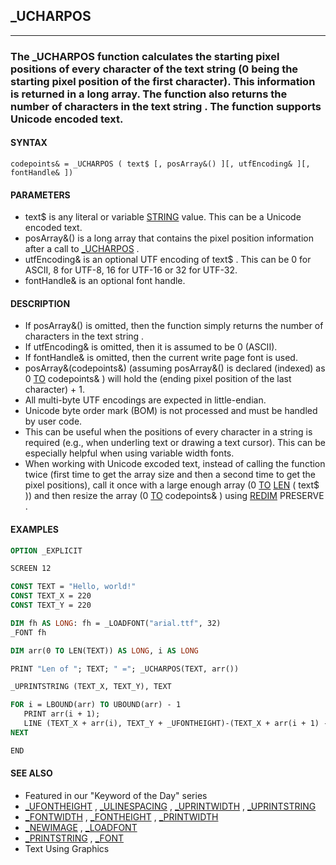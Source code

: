 ## _UCHARPOS
---

### The _UCHARPOS function calculates the starting pixel positions of every character of the text string (0 being the starting pixel position of the first character). This information is returned in a long array. The function also returns the number of characters in the text string . The function supports Unicode encoded text.

#### SYNTAX

`codepoints& = _UCHARPOS ( text$ [, posArray&() ][, utfEncoding& ][, fontHandle& ])`

#### PARAMETERS
* text$ is any literal or variable [STRING](./STRING.md) value. This can be a Unicode encoded text.
* posArray&() is a long array that contains the pixel position information after a call to [_UCHARPOS](./_UCHARPOS.md) .
* utfEncoding& is an optional UTF encoding of text$ . This can be 0 for ASCII, 8 for UTF-8, 16 for UTF-16 or 32 for UTF-32.
* fontHandle& is an optional font handle.


#### DESCRIPTION
* If posArray&() is omitted, then the function simply returns the number of characters in the text string .
* If utfEncoding& is omitted, then it is assumed to be 0 (ASCII).
* If fontHandle& is omitted, then the current write page font is used.
* posArray&(codepoints&) (assuming posArray&() is declared (indexed) as 0 [TO](./TO.md) codepoints& ) will hold the (ending pixel position of the last character) + 1.
* All multi-byte UTF encodings are expected in little-endian.
* Unicode byte order mark (BOM) is not processed and must be handled by user code.
* This can be useful when the positions of every character in a string is required (e.g., when underling text or drawing a text cursor). This can be especially helpful when using variable width fonts.
* When working with Unicode excoded text, instead of calling the function twice (first time to get the array size and then a second time to get the pixel positions), call it once with a large enough array (0 [TO](./TO.md) [LEN](./LEN.md) ( text$ )) and then resize the array (0 [TO](./TO.md) codepoints& ) using [REDIM](./REDIM.md) PRESERVE .


#### EXAMPLES
```vb
OPTION _EXPLICIT

SCREEN 12

CONST TEXT = "Hello, world!"
CONST TEXT_X = 220
CONST TEXT_Y = 220

DIM fh AS LONG: fh = _LOADFONT("arial.ttf", 32)
_FONT fh

DIM arr(0 TO LEN(TEXT)) AS LONG, i AS LONG

PRINT "Len of "; TEXT; " ="; _UCHARPOS(TEXT, arr())

_UPRINTSTRING (TEXT_X, TEXT_Y), TEXT

FOR i = LBOUND(arr) TO UBOUND(arr) - 1
   PRINT arr(i + 1);
   LINE (TEXT_X + arr(i), TEXT_Y + _UFONTHEIGHT)-(TEXT_X + arr(i + 1) - 1, TEXT_Y + _UFONTHEIGHT), 9 + i MOD 7
NEXT

END
```
  


#### SEE ALSO
* Featured in our "Keyword of the Day" series
* [_UFONTHEIGHT](./_UFONTHEIGHT.md) , [_ULINESPACING](./_ULINESPACING.md) , [_UPRINTWIDTH](./_UPRINTWIDTH.md) , [_UPRINTSTRING](./_UPRINTSTRING.md)
* [_FONTWIDTH](./_FONTWIDTH.md) , [_FONTHEIGHT](./_FONTHEIGHT.md) , [_PRINTWIDTH](./_PRINTWIDTH.md)
* [_NEWIMAGE](./_NEWIMAGE.md) , [_LOADFONT](./_LOADFONT.md)
* [_PRINTSTRING](./_PRINTSTRING.md) , [_FONT](./_FONT.md)
* Text Using Graphics
